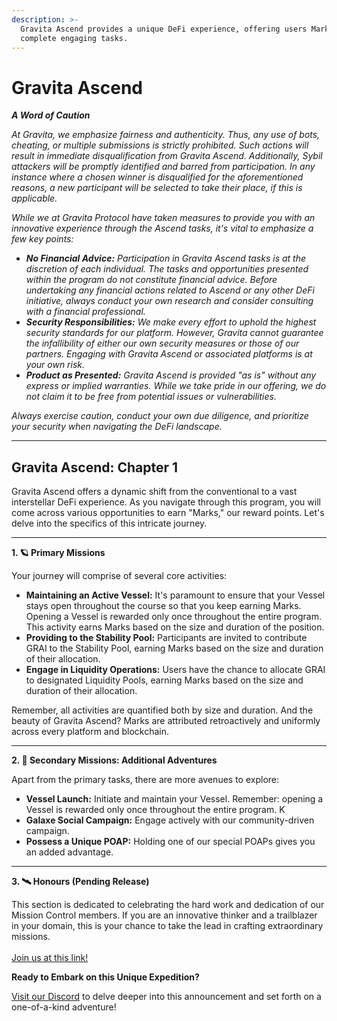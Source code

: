 ```yaml
---
description: >-
  Gravita Ascend provides a unique DeFi experience, offering users Marks to
  complete engaging tasks.
---
```


# Gravita Ascend

_**A Word of Caution**_

_At Gravita, we emphasize fairness and authenticity. Thus, any use of bots, cheating, or multiple submissions is strictly prohibited. Such actions will result in immediate disqualification from Gravita Ascend. Additionally, Sybil attackers will be promptly identified and barred from participation. In any instance where a chosen winner is disqualified for the aforementioned reasons, a new participant will be selected to take their place, if this is applicable._

_While we at Gravita Protocol have taken measures to provide you with an innovative experience through the Ascend tasks, it's vital to emphasize a few key points:_

* _**No Financial Advice:** Participation in Gravita Ascend tasks is at the discretion of each individual. The tasks and opportunities presented within the program do not constitute financial advice. Before undertaking any financial actions related to Ascend or any other DeFi initiative, always conduct your own research and consider consulting with a financial professional._
* _**Security Responsibilities:** We make every effort to uphold the highest security standards for our platform. However, Gravita cannot guarantee the infallibility of either our own security measures or those of our partners. Engaging with Gravita Ascend or associated platforms is at your own risk._
* _**Product as Presented:** Gravita Ascend is provided "as is" without any express or implied warranties. While we take pride in our offering, we do not claim it to be free from potential issues or vulnerabilities._

_Always exercise caution, conduct your own due diligence, and prioritize your security when navigating the DeFi landscape._

***

## Gravita Ascend: Chapter 1

Gravita Ascend offers a dynamic shift from the conventional to a vast interstellar DeFi experience. As you navigate through this program, you will come across various opportunities to earn "Marks," our reward points. Let's delve into the specifics of this intricate journey.

***

**1. 🪐 Primary Missions**

Your journey will comprise of several core activities:

* **Maintaining an Active Vessel:** It's paramount to ensure that your Vessel stays open throughout the course so that you keep earning Marks. Opening a Vessel is rewarded only once throughout the entire program. This activity earns Marks based on the size and duration of the position.
* **Providing to the Stability Pool:** Participants are invited to contribute GRAI to the Stability Pool, earning Marks based on the size and duration of their allocation.
* **Engage in Liquidity Operations:** Users have the chance to allocate GRAI to designated Liquidity Pools, earning Marks based on the size and duration of their allocation.

Remember, all activities are quantified both by size and duration. And the beauty of Gravita Ascend? Marks are attributed retroactively and uniformly across every platform and blockchain.

***

**2. 🌌 Secondary Missions: Additional Adventures**

Apart from the primary tasks, there are more avenues to explore:

* **Vessel Launch:** Initiate and maintain your Vessel. Remember: opening a Vessel is rewarded only once throughout the entire program. K
* **Galaxe Social Campaign:** Engage actively with our community-driven campaign.
* **Possess a Unique POAP:** Holding one of our special POAPs gives you an added advantage.

***

**3. 🛰️ Honours (Pending Release)**

This section is dedicated to celebrating the hard work and dedication of our Mission Control members. If you are an innovative thinker and a trailblazer in your domain, this is your chance to take the lead in crafting extraordinary missions.\
\
[Join us at this link!](https://discord.com/channels/987570376303341568/1156000011193176094)

**Ready to Embark on this Unique Expedition?**

[Visit our Discord](https://discord.gg/gravitaprotocol) to delve deeper into this announcement and set forth on a one-of-a-kind adventure!
